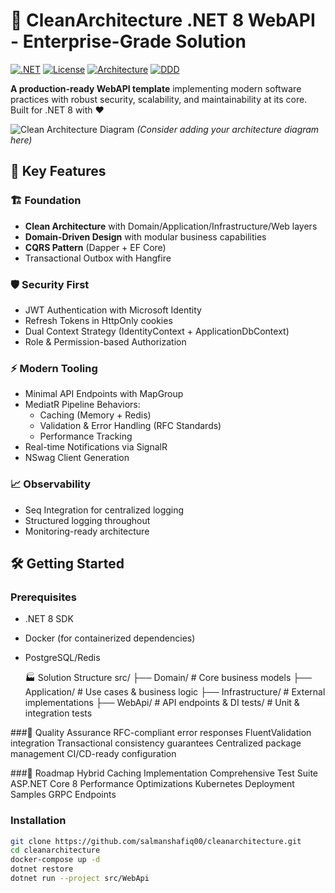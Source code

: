 # 🚀 CleanArchitecture .NET 8 WebAPI - Enterprise-Grade Solution

[![.NET](https://img.shields.io/badge/.NET-8.0-blueviolet)](https://dotnet.microsoft.com/)
[![License](https://img.shields.io/badge/license-MIT-green)](LICENSE)
[![Architecture](https://img.shields.io/badge/architecture-Clean%20Architecture-brightgreen)](https://)
[![DDD](https://img.shields.io/badge/pattern-DDD%20%7C%20CQRS-blue)](https://)

**A production-ready WebAPI template** implementing modern software practices with robust security, scalability, and maintainability at its core. Built for .NET 8 with ❤️

![Clean Architecture Diagram](https://via.placeholder.com/800x400.png?text=Clean+Architecture+Diagram) 
*(Consider adding your architecture diagram here)*

## 🌟 Key Features

### 🏗️ Foundation
- **Clean Architecture** with Domain/Application/Infrastructure/Web layers
- **Domain-Driven Design** with modular business capabilities
- **CQRS Pattern** (Dapper + EF Core)
- Transactional Outbox with Hangfire

### 🛡️ Security First
- JWT Authentication with Microsoft Identity
- Refresh Tokens in HttpOnly cookies
- Dual Context Strategy (IdentityContext + ApplicationDbContext)
- Role & Permission-based Authorization

### ⚡ Modern Tooling
- Minimal API Endpoints with MapGroup
- MediatR Pipeline Behaviors:
  - Caching (Memory + Redis)
  - Validation & Error Handling (RFC Standards)
  - Performance Tracking
- Real-time Notifications via SignalR
- NSwag Client Generation

### 📈 Observability
- Seq Integration for centralized logging
- Structured logging throughout
- Monitoring-ready architecture

## 🛠️ Getting Started

### Prerequisites
- .NET 8 SDK
- Docker (for containerized dependencies)
- PostgreSQL/Redis

  🏭 Solution Structure
src/
├── Domain/          # Core business models
├── Application/     # Use cases & business logic
├── Infrastructure/  # External implementations
├── WebApi/             # API endpoints & DI
tests/               # Unit & integration tests

###🚦 Quality Assurance
RFC-compliant error responses
FluentValidation integration
Transactional consistency guarantees
Centralized package management
CI/CD-ready configuration

###🚧 Roadmap
Hybrid Caching Implementation
Comprehensive Test Suite
ASP.NET Core 8 Performance Optimizations
Kubernetes Deployment Samples
GRPC Endpoints

### Installation
```bash
git clone https://github.com/salmanshafiq00/cleanarchitecture.git
cd cleanarchitecture
docker-compose up -d
dotnet restore
dotnet run --project src/WebApi


